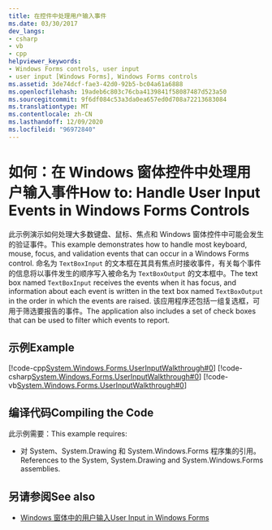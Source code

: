 ```yaml
---
title: 在控件中处理用户输入事件
ms.date: 03/30/2017
dev_langs:
- csharp
- vb
- cpp
helpviewer_keywords:
- Windows Forms controls, user input
- user input [Windows Forms], Windows Forms controls
ms.assetid: 3de74dcf-fae3-42d0-92b5-bc04a61a6888
ms.openlocfilehash: 19adeb6c803c76cba4139841f58087487d523a50
ms.sourcegitcommit: 9f6df084c53a3da0ea657ed0d708a72213683084
ms.translationtype: MT
ms.contentlocale: zh-CN
ms.lasthandoff: 12/09/2020
ms.locfileid: "96972840"
---
```

# <a name="how-to-handle-user-input-events-in-windows-forms-controls"></a><span data-ttu-id="83c68-102">如何：在 Windows 窗体控件中处理用户输入事件</span><span class="sxs-lookup"><span data-stu-id="83c68-102">How to: Handle User Input Events in Windows Forms Controls</span></span>
<span data-ttu-id="83c68-103">此示例演示如何处理大多数键盘、鼠标、焦点和 Windows 窗体控件中可能会发生的验证事件。</span><span class="sxs-lookup"><span data-stu-id="83c68-103">This example demonstrates how to handle most keyboard, mouse, focus, and validation events that can occur in a Windows Forms control.</span></span> <span data-ttu-id="83c68-104">命名为 `TextBoxInput` 的文本框在其具有焦点时接收事件，有关每个事件的信息将以事件发生的顺序写入被命名为 `TextBoxOutput` 的文本框中。</span><span class="sxs-lookup"><span data-stu-id="83c68-104">The text box named `TextBoxInput` receives the events when it has focus, and information about each event is written in the text box named `TextBoxOutput` in the order in which the events are raised.</span></span> <span data-ttu-id="83c68-105">该应用程序还包括一组复选框，可用于筛选要报告的事件。</span><span class="sxs-lookup"><span data-stu-id="83c68-105">The application also includes a set of check boxes that can be used to filter which events to report.</span></span>  
  
## <a name="example"></a><span data-ttu-id="83c68-106">示例</span><span class="sxs-lookup"><span data-stu-id="83c68-106">Example</span></span>  
 [!code-cpp[System.Windows.Forms.UserInputWalkthrough#0](~/samples/snippets/cpp/VS_Snippets_Winforms/System.Windows.Forms.UserInputWalkthrough/cpp/form1.cpp#0)]
 [!code-csharp[System.Windows.Forms.UserInputWalkthrough#0](~/samples/snippets/csharp/VS_Snippets_Winforms/System.Windows.Forms.UserInputWalkthrough/CS/form1.cs#0)]
 [!code-vb[System.Windows.Forms.UserInputWalkthrough#0](~/samples/snippets/visualbasic/VS_Snippets_Winforms/System.Windows.Forms.UserInputWalkthrough/VB/form1.vb#0)]  
  
## <a name="compiling-the-code"></a><span data-ttu-id="83c68-107">编译代码</span><span class="sxs-lookup"><span data-stu-id="83c68-107">Compiling the Code</span></span>  
 <span data-ttu-id="83c68-108">此示例需要：</span><span class="sxs-lookup"><span data-stu-id="83c68-108">This example requires:</span></span>  
  
- <span data-ttu-id="83c68-109">对 System、System.Drawing 和 System.Windows.Forms 程序集的引用。</span><span class="sxs-lookup"><span data-stu-id="83c68-109">References to the System, System.Drawing and System.Windows.Forms assemblies.</span></span>  
  
## <a name="see-also"></a><span data-ttu-id="83c68-110">另请参阅</span><span class="sxs-lookup"><span data-stu-id="83c68-110">See also</span></span>

- [<span data-ttu-id="83c68-111">Windows 窗体中的用户输入</span><span class="sxs-lookup"><span data-stu-id="83c68-111">User Input in Windows Forms</span></span>](user-input-in-windows-forms.md)
